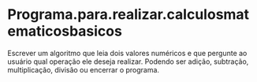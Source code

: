 # Programa.para.realizar.calculosmatematicosbasicos
Escrever um algoritmo que leia dois valores numéricos e que pergunte ao usuário qual operação ele deseja realizar. Podendo ser adição, subtração, multiplicação, divisão ou encerrar o programa.
